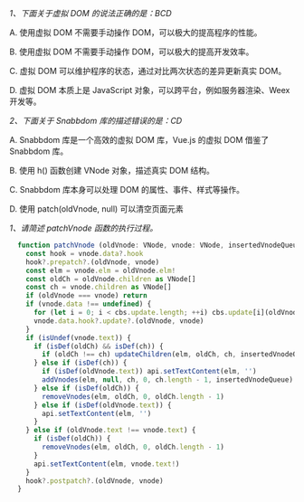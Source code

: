 *1、下面关于虚拟 DOM 的说法正确的是：BCD*

A. 使用虚拟 DOM 不需要手动操作 DOM，可以极大的提高程序的性能。

B. 使用虚拟 DOM 不需要手动操作 DOM，可以极大的提高开发效率。

C. 虚拟 DOM 可以维护程序的状态，通过对比两次状态的差异更新真实 DOM。

D. 虚拟 DOM 本质上是 JavaScript 对象，可以跨平台，例如服务器渲染、Weex 开发等。

*2、下面关于 Snabbdom 库的描述错误的是：CD*

A. Snabbdom 库是一个高效的虚拟 DOM 库，Vue.js 的虚拟 DOM 借鉴了 Snabbdom 库。

B. 使用 h() 函数创建 VNode 对象，描述真实 DOM 结构。

C. Snabbdom 库本身可以处理 DOM 的属性、事件、样式等操作。

D. 使用 patch(oldVnode, null) 可以清空页面元素

*1、请简述 patchVnode 函数的执行过程。*

```TypeScript
  function patchVnode (oldVnode: VNode, vnode: VNode, insertedVnodeQueue: VNodeQueue) {
    const hook = vnode.data?.hook
    hook?.prepatch?.(oldVnode, vnode)
    const elm = vnode.elm = oldVnode.elm!
    const oldCh = oldVnode.children as VNode[]
    const ch = vnode.children as VNode[]
    if (oldVnode === vnode) return
    if (vnode.data !== undefined) {
      for (let i = 0; i < cbs.update.length; ++i) cbs.update[i](oldVnode, vnode)
      vnode.data.hook?.update?.(oldVnode, vnode)
    }
    if (isUndef(vnode.text)) {
      if (isDef(oldCh) && isDef(ch)) {
        if (oldCh !== ch) updateChildren(elm, oldCh, ch, insertedVnodeQueue)
      } else if (isDef(ch)) {
        if (isDef(oldVnode.text)) api.setTextContent(elm, '')
        addVnodes(elm, null, ch, 0, ch.length - 1, insertedVnodeQueue)
      } else if (isDef(oldCh)) {
        removeVnodes(elm, oldCh, 0, oldCh.length - 1)
      } else if (isDef(oldVnode.text)) {
        api.setTextContent(elm, '')
      }
    } else if (oldVnode.text !== vnode.text) {
      if (isDef(oldCh)) {
        removeVnodes(elm, oldCh, 0, oldCh.length - 1)
      }
      api.setTextContent(elm, vnode.text!)
    }
    hook?.postpatch?.(oldVnode, vnode)
  }
```